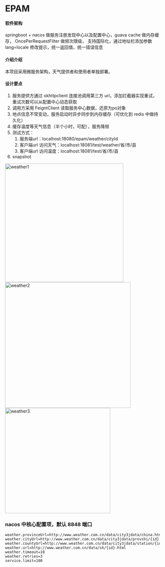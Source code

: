 # EPAM

#### 软件架构
springboot + nacos 做服务注册发现中心以及配置中心，guava cache 做内存缓存， OncePerRequestFilter 做频次限级，
支持国际化，通过地址栏添加参数 lang=locale 修改提示，统一返回值，统一错误信息

#### 介绍介绍
本项目采用微服务架构，天气提供者和使用者单独部署。

#### 设计要点
1. 服务提供方通过 okhttpclient 连接池调用第三方 url，添加拦截器实现重试，重试次数可以从配置中心动态获取
2. 调用方采用 FeigntClient 读取服务中心数据，还原为po对象
3. 地点信息不常变动，服务启动时异步同步到内存缓存（可优化到 redis 中做持久化）
4. 缓存温度等天气信息（半个小时，可配），服务降频 
5. 测试方式：
   1. 服务端url：localhost:18080/epam/weather/cityId
   2. 客户端url 访问天气：localhost:18081/test/weather/省/市/县
   3. 客户端url 访问温度：localhost:18081/test/省/市/县
6. snapshot
<img width="385" alt="weather1" src="https://user-images.githubusercontent.com/6193594/141064469-2726c09c-56d1-4ae7-b318-34b0d4a64429.png">
<img width="408" alt="weather2" src="https://user-images.githubusercontent.com/6193594/141064480-72479403-b460-4631-a119-8dedd0c79b64.png">
<img width="342" alt="weather3" src="https://user-images.githubusercontent.com/6193594/141064482-e7e44f82-ebc1-4885-9a78-8a6ae1c3ea85.png">


### nacos 中核心配置项，默认 8848 端口
    weather.provinceUrl=http://www.weather.com.cn/data/city3jdata/china.html
    weather.cityUrl=http://www.weather.com.cn/data/city3jdata/provshi/{id}.html
    weather.countyUrl=http://www.weather.com.cn/data/city3jdata/station/{id}.html
    weather.url=http://www.weather.com.cn/data/sk/{id}.html
    weather.timeout=10
    weather.retries=3
    service.limit=100
